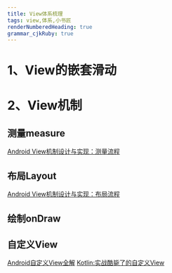 ```yaml
---
title: View体系梳理
tags: view,体系,小书匠
renderNumberedHeading: true
grammar_cjkRuby: true
---
```



# 1、View的嵌套滑动




# 2、View机制
   ##  测量measure 
[Android View机制设计与实现：测量流程](https://juejin.im/post/6844903909320835080)

  ##  布局Layout
  [Android View机制设计与实现：布局流程](https://juejin.im/post/6844903912315551757)
  
  ## 绘制onDraw
  
  
  ## 自定义View
  [Android自定义View全解](https://juejin.im/post/6844903607855218702)
  [Kotlin:实战酷毙了的自定义View](https://juejin.im/post/6844904100602101768)